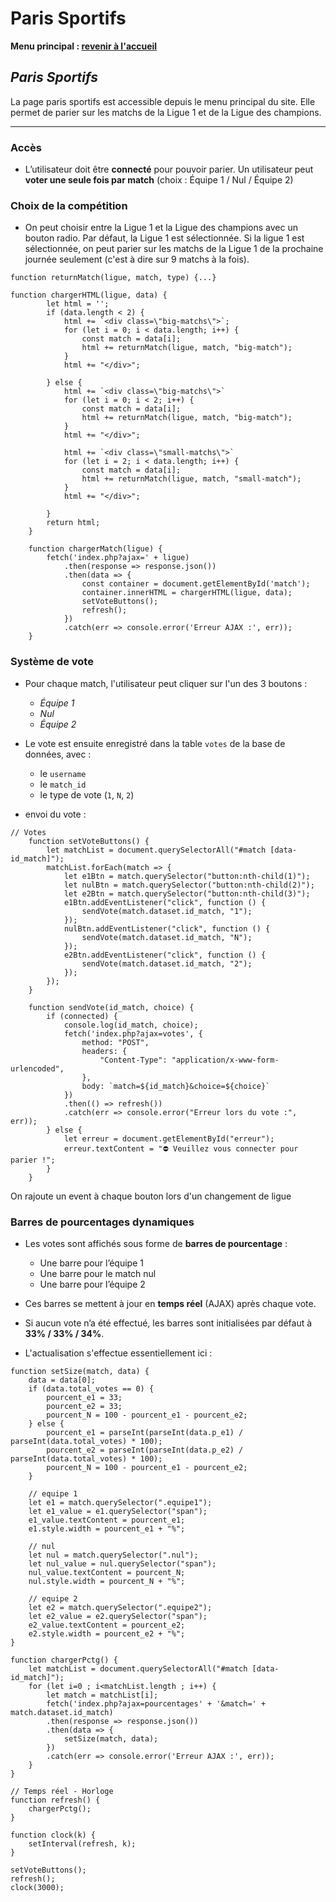 # **Paris Sportifs**

**Menu principal : [revenir à l'accueil](/readme.md)**

## _**Paris Sportifs**_

La page paris sportifs est accessible depuis le menu principal du site.
Elle permet de parier sur les matchs de la Ligue 1 et de la Ligue des champions. 

---
### **Accès**

- L’utilisateur doit être **connecté** pour pouvoir parier.
Un utilisateur peut **voter une seule fois par match** (choix : Équipe 1 / Nul / Équipe 2)


### **Choix de la compétition**

 - On peut choisir entre la Ligue 1 et la Ligue des champions avec un bouton radio.
    Par défaut, la Ligue 1 est sélectionnée.
    Si la ligue 1 est sélectionnée, on peut parier sur les matchs de la Ligue 1 de la prochaine journée seulement (c'est à dire sur 9 matchs à la fois). 

```JS
function returnMatch(ligue, match, type) {...}

function chargerHTML(ligue, data) {
        let html = '';
        if (data.length < 2) {
            html += `<div class=\"big-matchs\">`;
            for (let i = 0; i < data.length; i++) {
                const match = data[i];
                html += returnMatch(ligue, match, "big-match");
            }
            html += "</div>";

        } else {
            html += `<div class=\"big-matchs\">`
            for (let i = 0; i < 2; i++) {
                const match = data[i];
                html += returnMatch(ligue, match, "big-match");
            }
            html += "</div>";

            html += `<div class=\"small-matchs\">`
            for (let i = 2; i < data.length; i++) {
                const match = data[i];
                html += returnMatch(ligue, match, "small-match");
            }
            html += "</div>";
                
        }
        return html;
    }

    function chargerMatch(ligue) {
        fetch('index.php?ajax=' + ligue)
            .then(response => response.json())
            .then(data => {
                const container = document.getElementById('match');
                container.innerHTML = chargerHTML(ligue, data);
                setVoteButtons();
                refresh();
            })
            .catch(err => console.error('Erreur AJAX :', err));
    }

```
    
### **Système de vote**

 - Pour chaque match, l'utilisateur peut cliquer sur l'un des 3 boutons :
    - *Équipe 1*
    - *Nul*
    - *Équipe 2*
 - Le vote est ensuite enregistré dans la table `votes` de la base de données, avec :
    - le `username`
    - le `match_id`
    - le type de vote (`1`, `N`, `2`)

- envoi du vote :
```JS
// Votes
    function setVoteButtons() {
        let matchList = document.querySelectorAll("#match [data-id_match]");
        matchList.forEach(match => {
            let e1Btn = match.querySelector("button:nth-child(1)");
            let nulBtn = match.querySelector("button:nth-child(2)");
            let e2Btn = match.querySelector("button:nth-child(3)");
            e1Btn.addEventListener("click", function () {
                sendVote(match.dataset.id_match, "1");
            });
            nulBtn.addEventListener("click", function () {
                sendVote(match.dataset.id_match, "N");
            });
            e2Btn.addEventListener("click", function () {
                sendVote(match.dataset.id_match, "2");
            });
        });
    }

    function sendVote(id_match, choice) {
        if (connected) {
            console.log(id_match, choice);
            fetch('index.php?ajax=votes', {
                method: "POST",
                headers: {
                    "Content-Type": "application/x-www-form-urlencoded",
                },
                body: `match=${id_match}&choice=${choice}`
            })
            .then(() => refresh())
            .catch(err => console.error("Erreur lors du vote :", err));
        } else {
            let erreur = document.getElementById("erreur");
            erreur.textContent = "⛔ Veuillez vous connecter pour parier !";
        }
    }
```
On rajoute un event à chaque bouton lors d'un changement de ligue

### Barres de pourcentages dynamiques

- Les votes sont affichés sous forme de **barres de pourcentage** :
  - Une barre pour l’équipe 1
  - Une barre pour le match nul
  - Une barre pour l’équipe 2

- Ces barres se mettent à jour en **temps réel** (AJAX) après chaque vote.

- Si aucun vote n’a été effectué, les barres sont initialisées par défaut à **33% / 33% / 34%**.

- L'actualisation s'effectue essentiellement ici :
```JS
function setSize(match, data) {
    data = data[0];
    if (data.total_votes == 0) {
        pourcent_e1 = 33;
        pourcent_e2 = 33;
        pourcent_N = 100 - pourcent_e1 - pourcent_e2;
    } else {
        pourcent_e1 = parseInt(parseInt(data.p_e1) / parseInt(data.total_votes) * 100);
        pourcent_e2 = parseInt(parseInt(data.p_e2) / parseInt(data.total_votes) * 100);
        pourcent_N = 100 - pourcent_e1 - pourcent_e2;
    }

    // equipe 1
    let e1 = match.querySelector(".equipe1");
    let e1_value = e1.querySelector("span");
    e1_value.textContent = pourcent_e1;
    e1.style.width = pourcent_e1 + "%";

    // nul
    let nul = match.querySelector(".nul");
    let nul_value = nul.querySelector("span");
    nul_value.textContent = pourcent_N;
    nul.style.width = pourcent_N + "%";

    // equipe 2
    let e2 = match.querySelector(".equipe2");
    let e2_value = e2.querySelector("span");
    e2_value.textContent = pourcent_e2;
    e2.style.width = pourcent_e2 + "%";
}

function chargerPctg() {
    let matchList = document.querySelectorAll("#match [data-id_match]");
    for (let i=0 ; i<matchList.length ; i++) {
        let match = matchList[i];
        fetch('index.php?ajax=pourcentages' + '&match=' + match.dataset.id_match)
        .then(response => response.json())
        .then(data => {
            setSize(match, data);
        })
        .catch(err => console.error('Erreur AJAX :', err));
    }
}

// Temps réel - Horloge
function refresh() {
    chargerPctg();
}

function clock(k) {
    setInterval(refresh, k);
}

setVoteButtons();
refresh();
clock(3000);
```